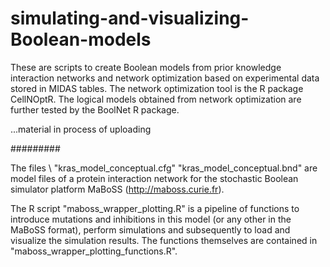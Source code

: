 # simulating-and-visualizing-Boolean-models

These are scripts to create Boolean models from prior knowledge interaction networks and network optimization based on experimental data stored in MIDAS tables.
The network optimization tool is the R package CellNOptR. The logical models obtained from network optimization are further tested by the BoolNet R package.

...material in process of uploading

#########

The files \\
"kras_model_conceptual.cfg"
"kras_model_conceptual.bnd"
are model files of a protein interaction network for the stochastic Boolean simulator platform MaBoSS (http://maboss.curie.fr).

The R script 
"maboss_wrapper_plotting.R"
is a pipeline of functions to introduce mutations and inhibitions in this model (or any other in the MaBoSS format), perform simulations and subsequently to load and visualize the simulation results.
The functions themselves are contained in "maboss_wrapper_plotting_functions.R".

